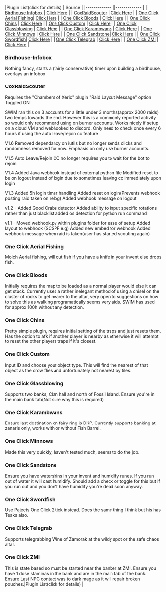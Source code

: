 |Plugin List(click for details) | Source |
|------------- ||------------- |
| [Birdhouse Infobox](#birdhouse-infobox) | [Click Here]() |
| [CoxRaidScouter](#coxraidscouter)  | [Click Here]() |
| [One Click Aerial Fishing](#one-click-aerial-fishing)| [Click Here]() |
| [One Click Bloods](#one-click-bloods) | [Click Here]() |
| [One Click Chins](#one-click-chins) | [Click Here]() |
| [One Click Custom](#one-click-custom) | [Click Here]() |
| [One Click Glassblowing](#one-click-glassblowing) |  [Click Here]() |
| [One Click Karambwans](#one-click-karambwans) | [Click Here]() |
| [One Click Minnows](#one-click-minnows)  | [Click Here]() |
| [One Click Sandstone](#one-click-sandstone)|  [Click Here]() |
| [One Click Swordfish](#one-click-swordfish)|   [Click Here]() |
| [One Click Telegrab](#one-click-telegrab) |  [Click Here]() |
| [One Click ZMI](#one-click-zmi) |   [Click Here]() |

### Birdhouse-Infobox
Nothing fancy, starts a (fairly conservative) timer upon building a birdhouse, overlays an infobox

### CoxRaidScouter

Requires the "Chambers of Xeric" plugin "Raid Layout Message" option Toggled ON

SWIM ran this on 3 accounts for a little under 3 months(approx 2000 raids) two temps towards the end. However this is a commonly reported activity so would only recommend using on burner accounts. Works nicely if setup on a cloud VM and webhooked to discord. Only need to check once every 6 hours if using the auto leave/rejoin cc feature

V1.6
Removed dependancy on iutils but no longer sends clicks and randomness removed for now. Emphasis on only use burner accounts.

V1.5
Auto Leave/Rejoin CC no longer requires you to wait for the bot to rejoin

V1.4
Added Java webhook instead of external python file
Modified reset to be on logout instead of login due to sometimes leaving cc immediately upon login

V1.3
Added 5h login timer handling
Added reset on login(Prevents webhook posting raid taken on relog)
Added webhook message on logout

v1.2 -
Added Good Crabs detector
Added ability to input specific rotations rather than just blacklist
added os detection for python run command

v1.1 -
Moved webhook.py within plugins folder for ease of setup
Added layout to webhook (SCSPF e.g)
Added new embed for webhook
Added webhook message when raid is taken(user has started scouting again)

### One Click Aerial Fishing
Molch Aerial fishing, will cut fish if you have a knife in your invent else drops fish.

### One Click Bloods
Initially requires the map to be loaded as a normal player would else it can get stuck. Currently uses a rather inelegant method of using a chisel on the cluster of rocks to get nearer to the altar, very open to suggestions on how to solve this as walking programatically seems very aids. SWIM has used for approx 100h without any detection.

### One Click Chins
Pretty simple plugin, requires initial setting of the traps and just resets them. Has the option to afk if another player is nearby as otherwise it will attempt to reset the other players traps if it's closest.

### One Click Custom
Input ID and choose your object type. This will find the nearest of that object as the crow flies and unfortunately not nearest by tiles.

### One Click Glassblowing
Supports two banks, Clan hall and north of Fossil Island. Ensure you're in the main bank tab(Not sure why this is required)

### One Click Karambwans
Ensure last destination on fairy ring is DKP. Currently supports banking at zanaris only, works with or without Fish Barrel.

### One Click Minnows
Made this very quickly, haven't tested much, seems to do the job.

### One Click Sandstone
Ensure you have waterskins in your invent and humidify runes. If you run out of water it will cast humidify. Should add a check or toggle for this but if you run out and you don't have humidify you're dead soon anyway.

### One Click Swordfish
Use Pajeets One Click 2 tick instead. Does the same thing I think but his has Teaks also.

### One Click Telegrab
Supports telegrabbing Wine of Zamorak at the wildy spot or the safe chaos altar.

### One Click ZMI
This is state based so must be started near the banker at ZMI. Ensure you have 1 dose staminas in the bank and are in the main tab of the bank. Ensure Last NPC contact was to dark mage as it will repair broken pouches.|Plugin List(click for details) |

